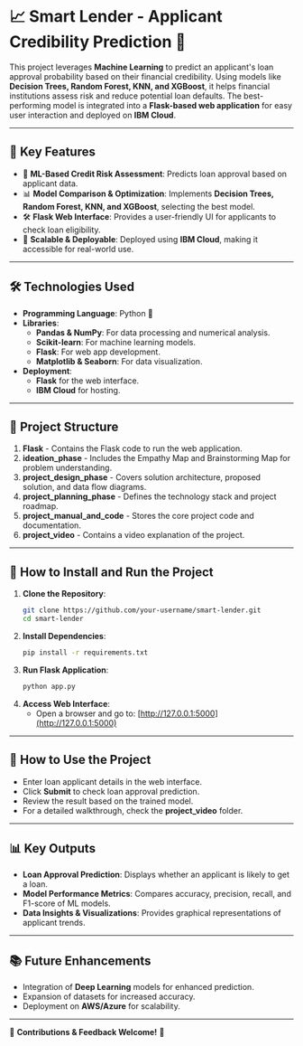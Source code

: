 # 📈 **Smart Lender - Applicant Credibility Prediction** 🚀

This project leverages **Machine Learning** to predict an applicant's loan approval probability based on their financial credibility. Using models like **Decision Trees, Random Forest, KNN, and XGBoost**, it helps financial institutions assess risk and reduce potential loan defaults. The best-performing model is integrated into a **Flask-based web application** for easy user interaction and deployed on **IBM Cloud**.

---

## 🌟 **Key Features**

- 🔢 **ML-Based Credit Risk Assessment**: Predicts loan approval based on applicant data.
- 📊 **Model Comparison & Optimization**: Implements **Decision Trees, Random Forest, KNN, and XGBoost**, selecting the best model.
- 🛠️ **Flask Web Interface**: Provides a user-friendly UI for applicants to check loan eligibility.
- 💾 **Scalable & Deployable**: Deployed using **IBM Cloud**, making it accessible for real-world use.

---

## 🛠️ **Technologies Used**

- **Programming Language**: Python 🐍
- **Libraries**:
  - **Pandas & NumPy**: For data processing and numerical analysis.
  - **Scikit-learn**: For machine learning models.
  - **Flask**: For web app development.
  - **Matplotlib & Seaborn**: For data visualization.
- **Deployment**:
  - **Flask** for the web interface.
  - **IBM Cloud** for hosting.

---

## 📄 **Project Structure**

1. **Flask** - Contains the Flask code to run the web application.
2. **ideation_phase** - Includes the Empathy Map and Brainstorming Map for problem understanding.
3. **project_design_phase** - Covers solution architecture, proposed solution, and data flow diagrams.
4. **project_planning_phase** - Defines the technology stack and project roadmap.
5. **project_manual_and_code** - Stores the core project code and documentation.
6. **project_video** - Contains a video explanation of the project.

---

## 🚀 **How to Install and Run the Project**

1. **Clone the Repository**:
   ```bash
   git clone https://github.com/your-username/smart-lender.git
   cd smart-lender
   ```
2. **Install Dependencies**:
   ```bash
   pip install -r requirements.txt
   ```
3. **Run Flask Application**:
   ```bash
   python app.py
   ```
4. **Access Web Interface**:
   - Open a browser and go to: [http://127.0.0.1:5000](http://127.0.0.1:5000)

---

## 📐 **How to Use the Project**

- Enter loan applicant details in the web interface.
- Click **Submit** to check loan approval prediction.
- Review the result based on the trained model.
- For a detailed walkthrough, check the **project_video** folder.

---

## 📊 **Key Outputs**

- **Loan Approval Prediction**: Displays whether an applicant is likely to get a loan.
- **Model Performance Metrics**: Compares accuracy, precision, recall, and F1-score of ML models.
- **Data Insights & Visualizations**: Provides graphical representations of applicant trends.

---

## 📚 **Future Enhancements**

- Integration of **Deep Learning** models for enhanced prediction.
- Expansion of datasets for increased accuracy.
- Deployment on **AWS/Azure** for scalability.

---

💪 **Contributions & Feedback Welcome!** 💪
